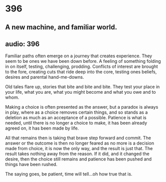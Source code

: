 # 396
## A new machine, and familiar world.
audio: 396
---
Familiar paths often emerge on a journey that creates experience. They seem to be ones we have been down before. A feeling of something folding in on itself, testing, challenging, prodding. Conflicts of interest are brought to the fore, creating cuts that ride deep into the core, testing ones beliefs, desires and parental hand-me-downs.

Old tales flare up, stories that bite and bite and bite. They test your place in your life, what you are, what you might become and what you owe and to whom.

Making a choice is often presented as the answer, but a paradox is always in play, where as a choice removes certain things, and so stands as a deletion as much as an acceptance of a possible. Patience is what is needed, until there is no longer a choice to make, it has been already agreed on, it has been made by life.

All that remains then is taking that brave step forward and commit. The answer or the outcome is then no longer feared as no more is a decision made from choice, it is now the only way, and the result is just that. The result takes nothing away from the reason. If it did, and it changed the desire, then the choice still remains and patience has been pushed and things have been rushed.

The saying goes, be patient, time will tell…oh how true that is.


